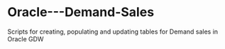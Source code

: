 # Oracle---Demand-Sales

Scripts for creating, populating and updating tables for Demand sales in Oracle GDW
